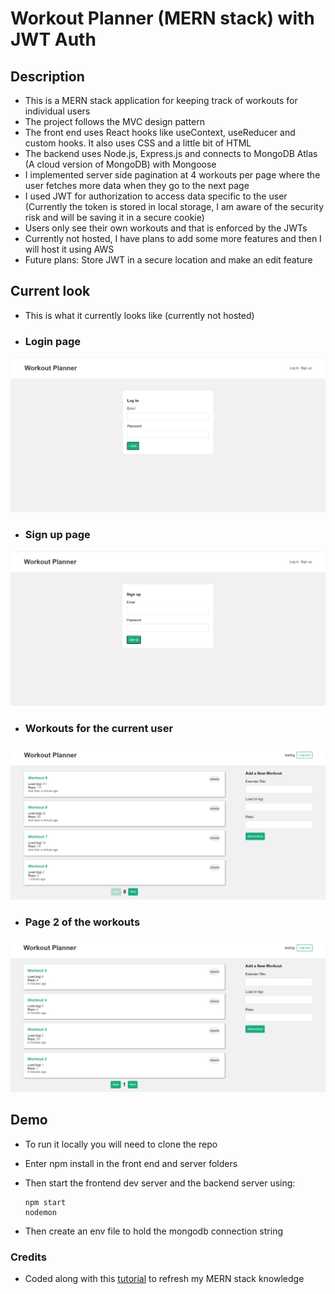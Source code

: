 # Workout Planner (MERN stack) with JWT Auth

## Description
 - This is a MERN stack application for keeping track of workouts for individual users
 - The project follows the MVC design pattern
 - The front end uses React hooks like useContext, useReducer and custom hooks. It also uses CSS and a little bit of HTML
 - The backend uses Node.js, Express.js and connects to MongoDB Atlas (A cloud version of MongoDB) with Mongoose
 - I implemented server side pagination at 4 workouts per page where the user fetches more data when they go to the next page
 - I used JWT for authorization to access data specific to the user (Currently the token is stored in local storage, I am aware of the security risk and will be saving it in a secure cookie)
 - Users only see their own workouts and that is enforced by the JWTs
 - Currently not hosted, I have plans to add some more features and then I will host it using AWS
 - Future plans: Store JWT in a secure location and make an edit feature

 ## Current look
  - This is what it currently looks like (currently not hosted)

  - ### Login page
  ![A picture of the log in page where the user must enter a valid email and password](readMeImages/workoutAppLogin.png)

  - ### Sign up page
  ![A picture of the sign up page where the user can enter an email and password to create an account](readMeImages/workoutAppSignup.png)

  - ### Workouts for the current user
  ![A picture of the main page which shows multiple workouts and their info as well as a form to create and add new workouts](readMeImages/workoutAppWorkouts.png)

  - ### Page 2 of the workouts
  ![A picture of the second page of user workouts](readMeImages/workoutAppWorkoutsPage2.png)

 ## Demo
  - To run it locally you will need to clone the repo
  - Enter npm install in the front end and server folders
  - Then start the frontend dev server and the backend server using:

        npm start
        nodemon
 - Then create an env file to hold the mongodb connection string

### Credits
 - Coded along with this [tutorial](https://www.youtube.com/@NetNinja) to refresh my MERN stack knowledge